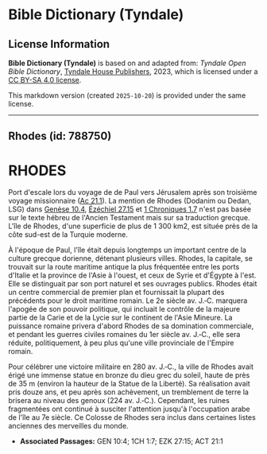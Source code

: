 # Bible Dictionary (Tyndale)

## License Information

**Bible Dictionary (Tyndale)** is based on and adapted from: _Tyndale Open Bible Dictionary_, [Tyndale House Publishers](https://tyndaleopenresources.com/), 2023, which is licensed under a [CC BY-SA 4.0 license](https://creativecommons.org/licenses/by-sa/4.0/legalcode.en).

This markdown version (created `2025-10-20`) is provided under the same license.



--------------------------------

## Rhodes (id: 788750)

RHODES
======

Port d'escale lors du voyage de de Paul vers Jérusalem après son troisième voyage missionnaire ([Ac 21\.1](https://ref.ly/Acts21:1)). La mention de Rhodes (Dodanim ou Dedan, LSG) dans [Genèse 10\.4](https://ref.ly/Gen10:4), [Ézéchiel 27\.15](https://ref.ly/Ezek27:15) et [1 Chroniques 1\.7](https://ref.ly/1Chr1:7) n'est pas basée sur le texte hébreu de l'Ancien Testament mais sur sa traduction grecque. L'île de Rhodes, d'une superficie de plus de 1 300 km2, est située près de la côte sud\-est de la Turquie moderne.

À l'époque de Paul, l'île était depuis longtemps un important centre de la culture grecque dorienne, détenant plusieurs villes. Rhodes, la capitale, se trouvait sur la route maritime antique la plus fréquentée entre les ports d'Italie et la province de l'Asie à l'ouest, et ceux de Syrie et d'Égypte à l'est. Elle se distinguait par son port naturel et ses ouvrages publics. Rhodes était un centre commercial de premier plan et fournissait la plupart des précédents pour le droit maritime romain. Le 2e siècle av. J.‑C. marquera l'apogée de son pouvoir politique, qui incluait le contrôle de la majeure partie de la Carie et de la Lycie sur le continent de l'Asie Mineure. La puissance romaine privera d'abord Rhodes de sa domination commerciale, et pendant les guerres civiles romaines du 1er siècle av. J.‑C., elle sera réduite, politiquement, à peu plus qu'une ville provinciale de l'Empire romain.

Pour célébrer une victoire militaire en 280 av. J.‑C., la ville de Rhodes avait érigé une immense statue en bronze du dieu grec du soleil, haute de près de 35 m (environ la hauteur de la Statue de la Liberté). Sa réalisation avait pris douze ans, et peu après son achèvement, un tremblement de terre la brisera au niveau des genoux (224 av. J.‑C.). Cependant, les ruines fragmentées ont continué à susciter l'attention jusqu'à l'occupation arabe de l'île au 7e siècle. Ce Colosse de Rhodes sera inclus dans certaines listes anciennes des merveilles du monde.

* **Associated Passages:** GEN 10:4; 1CH 1:7; EZK 27:15; ACT 21:1

